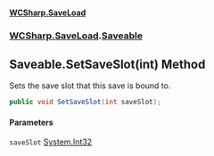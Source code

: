 #### [WCSharp.SaveLoad](README.md 'README')
### [WCSharp.SaveLoad](WCSharp.SaveLoad.md 'WCSharp.SaveLoad').[Saveable](WCSharp.SaveLoad.Saveable.md 'WCSharp.SaveLoad.Saveable')

## Saveable.SetSaveSlot(int) Method

Sets the save slot that this save is bound to.

```csharp
public void SetSaveSlot(int saveSlot);
```
#### Parameters

<a name='WCSharp.SaveLoad.Saveable.SetSaveSlot(int).saveSlot'></a>

`saveSlot` [System.Int32](https://docs.microsoft.com/en-us/dotnet/api/System.Int32 'System.Int32')